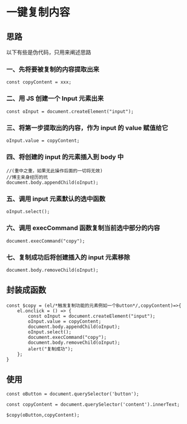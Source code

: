 <ClientOnly>
<initbg/>
</ClientOnly>

# <my-title textColor_h="rgb(85, 138, 238)" lineColor="rgb(85, 138, 238)">一键复制内容</my-title>

## <my-text weight="bold" color="rgb(85, 138, 238)">思路</my-text>

<tips type="warn">
<template v-slot:title>
小蝣说：
</template>
以下有些是伪代码，只用来阐述思路
</tips>

### 一、先将要被复制的内容提取出来

```js:no-line-numbers
const copyContent = xxx;
```

### 二、用 JS 创建一个 Input 元素出来

```js:no-line-numbers
const oInput = document.createElement("input");
```

### 三、将第一步提取出的内容，作为 input 的 value 赋值给它

```js:no-line-numbers
oInput.value = copyContent;
```

### 四、将创建的 input 的元素插入到 body 中

```js:no-line-numbers
//(重中之重，如果无此操作后面的一切将无效)
//博主亲身经历的坑
document.body.appendChild(oInput);
```

### 五、调用 input 元素默认的选中函数

```js:no-line-numbers
oInput.select();
```

### 六、调用 execCommand 函数复制当前选中部分的内容

```js:no-line-numbers
document.execCommand("copy");
```

### 七、复制成功后将创建插入的 input 元素移除

```js:no-line-numbers
document.body.removeChild(oInput);
```

## <my-text weight="bold" color="rgb(85, 138, 238)">封装成函数</my-text>

```js:no-line-numbers
const $copy = (el/*触发复制功能的元素例如一个Button*/,copyContent)=>{
    el.onclick = () => {
        const oInput = document.createElement("input");
        oInput.value = copyContent;
        document.body.appendChild(oInput);
        oInput.select();
        document.execCommand("copy");
        document.body.removeChild(oInput);
        alert("复制成功");
    };
}
```

## <my-text weight="bold" color="rgb(85, 138, 238)">使用</my-text>

```js:no-line-numbers
const oButton = document.querySelector('button');

const copyContent = document.querySelector('content').innerText;

$copy(oButton,copyContent);

```

<ClientOnly>
<comment/>
</ClientOnly>

<my-code/>
